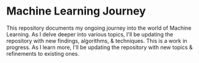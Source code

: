 # Machine Learning Journey

This repository documents my ongoing journey into the world of Machine Learning. 
As I delve deeper into various topics, I'll be updating the repository with new findings, algorithms, & techniques.
This is a work in progress. 
As I learn more, I'll be updating the repository with new topics & refinements to existing ones.
